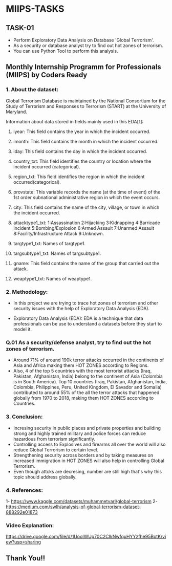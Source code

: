 # MIIPS-TASKS
## TASK-01
- Perform Exploratory Data Analysis on Database 'Global Terrorism'.
- As a security or database analyst try to find out hot zones of terrorism.
- You can use Python Tool to perform this analysis.


## Monthly Internship Programm for Professionals (MIIPS) by Coders Ready
### 1. About the dataset:
Global Terrorism Database is maintained by the National Consortium for the Study of Terrorism and Responses to Terrorism (START) at the University of Maryland.

Information about data stored in fields mainly used in this EDA[1]:
1) iyear: This field contains the year in which the incident occurred.

2) imonth: This field contains the month in which the incident occurred.

3) iday: This field contains the day in which the incident occurred.

4) country_txt: This field identifies the country or location where the incident occurred (categorical).

5) region_txt: This field identifies the region in which the incident occurred(categorical).

6) provstate: This variable records the name (at the time of event) of the 1st order subnational administrative region in which the event occurs.

7) city: This field contains the name of the city, village, or town in which the incident occurred.

8) attacktype1_txt: 1:Assassination 2:Hijacking 3:Kidnapping 4:Barricade Incident 5:Bombing/Explosion 6:Armed Assault 7:Unarmed Assault 8:Facility/Infrastructure Attack 9:Unknown.

9) targtype1_txt: Names of targtype1.

10) targsubtype1_txt: Names of targsubtype1.

11) gname: This field contains the name of the group that carried out the attack.

12) weaptype1_txt: Names of weaptype1.


### 2. Methodology:
- In this project we are trying to trace hot zones of terrorism and other security issues with the help of Exploratory Data Analysis (EDA).

- Exploratory Data Analysis (EDA): 
EDA is a technique that data professionals can be use to understand a datasets before they start to model it.

### Q.01 As a security/defense analyst, try to find out the hot zones of terrorism.
- Around 71% of around 190k terror attacks occurred in the continents of Asia and Africa making them HOT ZONES according to Regions.
- Also, 4 of the top 5 countries with the most terrorist attacks (Iraq, Pakistan, Afghanistan, India) belong to the continent of Asia (Colombia is in South America).
Top 10 countries (Iraq, Pakistan, Afghanistan, India, Colombia, Philippines, Peru, United Kingdom, El Savador and Somalia) contributed to around 55% of the all the terror attacks that happened globally from 1970 to 2018, making them HOT ZONES according to Countries.

### 3. Conclusion:
- Incresing security in public places and private properties and building strong and highly trained military and police forces can reduce hazardous from terrorism significantly.
- Controlling access to Explosives and firearms all over the world will also reduce Global Terrorism to certain level.
- Strengthening security across borders and by taking measures on increased immigration in HOT ZONES will also help in controlling Global Terrorism.
- Even though attcks are decresing, number are still high that's why this topic should address globally.


### 4. References:
1- https://www.kaggle.com/datasets/muhammetvarl/global-terrorism
2- https://medium.com/swlh/analysis-of-global-terrorism-dataset-888292e01873

### Video Explanation:
https://drive.google.com/file/d/1UooIWUp70C2CIkNwfquHYYzfhe95BotK/view?usp=sharing


## Thank You!!
